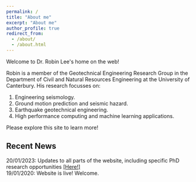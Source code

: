 ```yaml
---
permalink: /
title: "About me"
excerpt: "About me"
author_profile: true
redirect_from: 
  - /about/
  - /about.html
---
```


Welcome to Dr. Robin Lee's home on the web!

Robin is a member of the Geotechnical Engineering Research Group in the Department of Civil and Natural Resources Engineering at the University of Canterbury. His research focusses on:

1. Engineering seismology.
2. Ground motion prediction and seismic hazard.
3. Earthquake geotechnical engineering.
4. High performance computing and machine learning applications.

Please explore this site to learn more!

## Recent News

20/01/2023: Updates to all parts of the website, including specific PhD research opportunities [[Here!]](https://lee-robin.github.io/opportunities/)  
19/01/2020: Website is live! Welcome.
